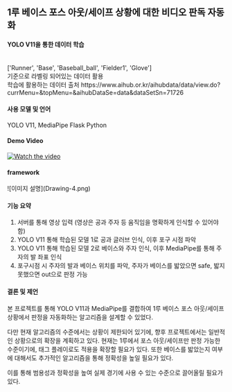 <h2>1루 베이스 포스 아웃/세이프 상황에 대한 비디오 판독 자동화</h2>

<h4>YOLO V11을 통한 데이터 학습</h4></br>
['Runner', 'Base', 'Baseball_ball', 'Fielder1', 'Glove']</br>
기준으로 라벨링 되어있는 데이터 활용</br>
학습에 활용하는 데이터 출처 https://www.aihub.or.kr/aihubdata/data/view.do?currMenu=&topMenu=&aihubDataSe=data&dataSetSn=71726


<h4>사용 모델 및 언어</h4>
YOLO V11, MediaPipe
Flask
Python

<h4> Demo Video </h4>

[![Watch the video](https://img.youtube.com/vi/YuXrAXy7xXE/0.jpg)](https://www.youtube.com/watch?v=YuXrAXy7xXE)

<h4> framework </h4>
![이미지 설명](Drawing-4.png)

<h4>기능 요약</h4>

1. 서버를 통해 영상 입력 (영상은 공과 주자 등 움직임을 명확하게 인식할 수 있어야 함)
2. YOLO V11 통해 학습된 모델 1로 공과 글러브 인식, 이후 포구 시점 파악
3. YOLO V11 통해 학습된 모델 2로 베이스와 주자 인식, 이후 MediaPipe를 통해 주자의 발 좌표 인식
4. 포구시점 시 주자의 발과 베이스 위치를 파악, 주자가 베이스를 밟았으면 safe, 밟지 못했으면 out으로 판정 가능


<h4> 결론 및 제언 </h4>
본 프로젝트를 통해 YOLO V11과 MediaPipe를 결합하여 1루 베이스 포스 아웃/세이프 상황에서 판정을 자동화하는 알고리즘을 설계할 수 있었다.

다만 현재 알고리즘의 수준에서는 상황이 제한되어 있기에, 향후 프로젝트에서는 일반적인 상황으로의 확장을 계획하고 있다. 현재는 1루에서 포스 아웃/세이프만 판정 가능한 수준이기에, 태그 플레이로도 적용을 확장할 필요가 있다. 또한 베이스를 밟았는지 여부에 대해서도 추가적인 알고리즘을 통해 정확성을 높일 필요가 있다.

이를 통해 범용성과 정확성을 높여 실제 경기에 사용 수 있는 수준으로 끌어올릴 필요가 있다.
